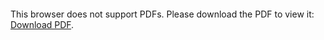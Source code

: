<object data="christ-in-song/CIS1908pdfs/919.pdf" type="application/pdf" width="100%" height="1024px">
    <embed src="christ-in-song/CIS1908pdfs/919.pdf">
        <p>This browser does not support PDFs. Please download the PDF to view it: <a href="christ-in-song/CIS1908pdfs/919.pdf">Download PDF</a>.</p>
    </embed>
</object>
